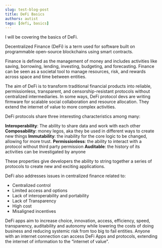 ```yaml
---
slug: test-blog-post
title: DeFi Basics
authors: autist
tags: [defi, basics]
---
```


I will be covering the basics of DeFi.

Decentralized Finance (DeFi) is a term used for software built on programmable open-source blockchains using smart contracts.

<!--truncate-->

Finance is defined as the management of money and includes activities like saving, borrowing, lending, investing, budgeting, and forecasting. Finance can be seen as a societal tool to manage resources, risk, and rewards across space and time between entities.

The aim of DeFi is to transform traditional financial products into reliable, permissionless, transparent, and censorship-resistant protocols without centralized intermediaries. In some ways, DeFi protocol devs are writing firmware for scalable social collaboration and resource allocation. They extend the internet of value to more complex activities.

DeFi protocols share three interesting characteristics among many:

**Interoperability**: The ability to share data and work with each other
**Composability**: money legos, aka they be used in different ways to create new things
**Immutability**: the inability for the core logic to be changed, allowing for more trust.
**Permissionless**: the ability to interact with a protocol without third party permission
**Auditable**: the history of its activities can be investigated by anyone

These properties give developers the ability to string together a series of protocols to create new and exciting applications.

DeFi also addresses issues in centralized finance related to:

- Centralized control
- Limited access and options
- Lack of interoperability and portability
- Lack of Transparency
- High cost
- Misaligned incentives

DeFi apps aim to increase choice, innovation, access, efficiency, speed, transparency, auditability and autonomy while lowering the costs of doing business and reducing systemic risk from too big to fail entities. Anyone with an internet connection can access DeFi Apps and protocols, extending the internet of information to the “internet of value".
